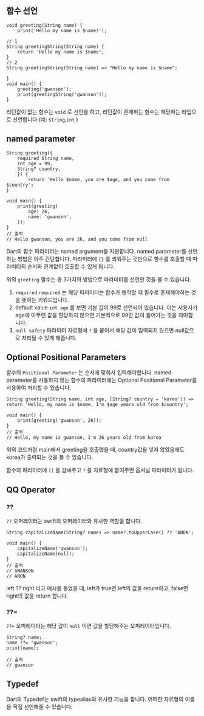 ## 함수 선언
```
void greeting(String name) {
	print('Hello my name is $name!');

// 1
String greetingString(String name) {
	return 'Hello my name is $name';
}
// 2
String greetingString(String name) => "Hello my name is $name";

}
void main() {
	greeting('gwanson');
	print(greetingString('gwanson'));
}
```

리턴값이 없는 함수는 `void` 로 선언을 하고, 리턴값이 존재하는 함수는 해당하는 타입으로 선언합니다.(예: `String`,`int` )

## named parameter
```
String greeting({
	required String name,
	int age = 99,
	String? country,
	}) {
		return 'Hello $name, you are $age, and you come from $country';
}

void main() {
	print(greeting(
		age: 26,
		name: 'gwanson',
	));
}
// 출력
// Hello gwanson, you are 26, and you come from null
```

Dart의 함수 파라미터는 named argument를 지원합니다.
named parameter를 선언하는 방법은 아주 간단합니다. 파라미터에 `{}` 를 씌워주는 것만으로 함수를 호출할 때 파라미터의 순서와 관계없이 호출할 수 있게 됩니다.

위의 `greeting` 함수는 총 3가지의 방법으로 파라미터를 선언한 것을 볼 수 있습니다.

1. `required` 
   `required` 는 해당 파라미터는 함수가 동작할 때 필수로 존재해야하는 것을 뜻하는 키워드입니다.
2. default value
   `int age` 를 보면 기본 값이 99로 선언되어 있습니다. 이는 사용자가 age에 아무런 값을 할당하지 않으면 기본적으로 99란 값이 들어가는 것을 의미합니다.
3. `null safety`
   파라미터 자료형에 `?` 를 붙여서 해당 값이 입력되지 않으면 null값으로 처리될 수 있게 해줍니다.

## Optional Positional Parameters
함수의 `Positional Parameter` 는 순서에 맞춰서 입력해야합니다. named parameter를 사용하지 않는 함수의 파라미터에는 Optional Positional Parameter를 사용하여 처리할 수 있습니다.

```
String greeting(String name, int age, [String? country = 'korea']) => return 'Hello, my name is $name, I'm $age years old from $country';

void main() {
	print(greeting('gwanson', 26));
}
// 출력
// Hello, my name is gwanson, I'm 26 years old from korea
```

위의 코드처럼 main에서 greeting을 호출했을 때, country값을 넣지 않았음에도 korea가 출력되는 것을 볼 수 있습니다.

함수의 파라미터에 `[]` 를 감싸주고 `?` 를 자료형에 붙여주면 옵셔널 파라미터가 됩니다.

## QQ Operator
### ??
`??` 오퍼레이터는 swift의 오퍼레이터와 유사한 역할을 합니다.
```
String capitalizeName(String? name) => name?.toUpperCase() ?? 'ANON';

void main() {
	capitalizeName('gwanson');
	capitalizeName(null);
}
// 출력
// GWANSON
// ANON
```

left ?? right 라고 예시를 들었을 때, left가 true면 left의 값을 return하고, false면 right의 값을 return 합니다.

### ??=
`??=` 오퍼레이터는 해당 값이 `null` 이면 값을 할당해주는 오퍼레이터입니다.
```
String? name;
name ??= 'gwanson';
print(name);

// 출력
// gwanson
```

## Typedef
Dart의 Typedef는 swift의 typealias와 유사한 기능을 합니다.
어떠한 자료형의 이름을 직접 선언해줄 수 있습니다.


